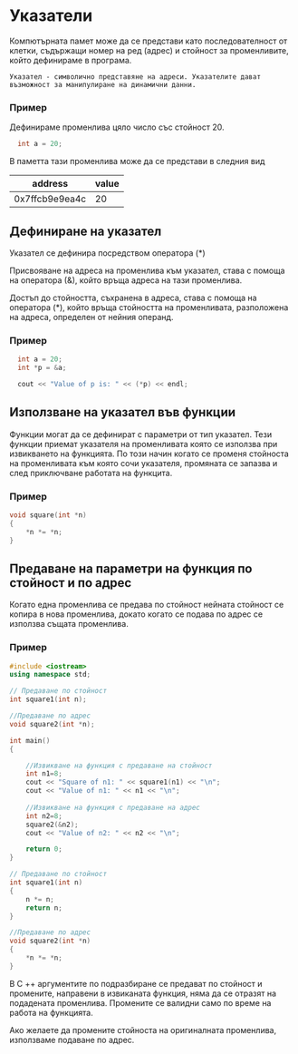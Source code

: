 # Указатели

Компютърната памет може да се представи като последователност от клетки, съдържащи номер на ред (адрес) и стойност за променливите, който дефинираме в програма.

```
Указател - символично представяне на адреси. Указателите дават възможност за манипулиране на динамични данни.
```
### Пример

Дефинираме променлива цяло число със стойност 20.

```c++
  int a = 20;
```

В паметта тази променлива може да се представи в следния вид

address|value
|-|-|
|0x7ffcb9e9ea4c|20

## Дефиниране на указател

Указател се дефинира посредством оператора (*)

Присвояване на адреса на променлива към указател, става с помоща на оператора (&), който връща адреса на тази променлива.

Достъп до стойността, съхранена в адреса, става с помоща на оператора  (*), който връща стойността на променливата, разположена на адреса, определен от нейния операнд.

### Пример

```c++
  int a = 20;
  int *p = &a;

  cout << "Value of p is: " << (*p) << endl;
```

## Използване на указател във функции

Функции могат да се дефинират с параметри от тип указател. Тези функции приемат указателя на променливата която се използва при извикването на функцията. По този начин когато се променя стойноста на променливата към която сочи указателя, промяната се запазва и след приключване работата на функцита.

### Пример

```c++
void square(int *n) 
{ 
    *n *= *n; 
} 
```

## Предаване на параметри на функция по стойност и по адрес 

Когато една променлива се предава по стойност нейната стойност се копира в нова променлива, докато когато се подава по адрес се използва същата променлива.

### Пример

```c++
#include <iostream> 
using namespace std;

// Предаване по стойност
int square1(int n);

//Предаване по адрес
void square2(int *n);

int main() 
{ 

    //Извикване на функция с предаване на стойност 
    int n1=8; 
    cout << "Square of n1: " << square1(n1) << "\n"; 
    cout << "Value of n1: " << n1 << "\n"; 
      
    //Извикване на функция с предаване на адрес
    int n2=8; 
    square2(&n2); 
    cout << "Value of n2: " << n2 << "\n"; 

    return 0;
} 

// Предаване по стойност
int square1(int n) 
{ 
    n *= n; 
    return n; 
} 

//Предаване по адрес
void square2(int *n) 
{ 
    *n *= *n; 
} 
```

В C ++ аргументите по подразбиране се предават по стойност и промените, направени в извиканата функция, няма да се отразят на подадената променлива. Промените се валидни само по време на работа на функцията.

Ако желаете да промените стойноста на оригиналната променлива, използваме подаване по адрес.